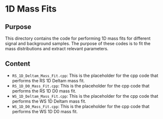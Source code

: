 # 1D Mass Fits

## Purpose

This directory contains the code for performing 1D mass fits for different signal and background samples. The purpose of these codes is to fit the mass distributions and extract relevant parameters.

## Content

- `RS_1D_Deltam_Mass_Fit.cpp`: This is the placeholder for the cpp code that performs the RS 1D Deltam mass fit.
- `RS_1D_D0_Mass_Fit.cpp`: This is the placeholder for the cpp code that performs the RS 1D D0 mass fit.
- `WS_1D_Deltam_Mass_Fit.cpp`: This is the placeholder for the cpp code that performs the WS 1D Deltam mass fit.
- `WS_1D_D0_Mass_Fit.cpp`: This is the placeholder for the cpp code that performs the WS 1D D0 mass fit.
